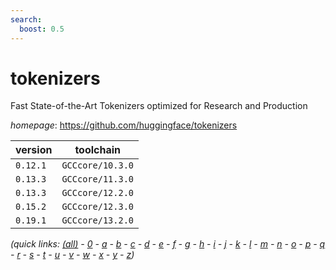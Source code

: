```yaml
---
search:
  boost: 0.5
---
```

# tokenizers

Fast State-of-the-Art Tokenizers optimized for Research and Production

*homepage*: <https://github.com/huggingface/tokenizers>

version | toolchain
--------|----------
``0.12.1`` | ``GCCcore/10.3.0``
``0.13.3`` | ``GCCcore/11.3.0``
``0.13.3`` | ``GCCcore/12.2.0``
``0.15.2`` | ``GCCcore/12.3.0``
``0.19.1`` | ``GCCcore/13.2.0``


*(quick links: [(all)](../index.md) - [0](../0/index.md) - [a](../a/index.md) - [b](../b/index.md) - [c](../c/index.md) - [d](../d/index.md) - [e](../e/index.md) - [f](../f/index.md) - [g](../g/index.md) - [h](../h/index.md) - [i](../i/index.md) - [j](../j/index.md) - [k](../k/index.md) - [l](../l/index.md) - [m](../m/index.md) - [n](../n/index.md) - [o](../o/index.md) - [p](../p/index.md) - [q](../q/index.md) - [r](../r/index.md) - [s](../s/index.md) - [t](../t/index.md) - [u](../u/index.md) - [v](../v/index.md) - [w](../w/index.md) - [x](../x/index.md) - [y](../y/index.md) - [z](../z/index.md))*

